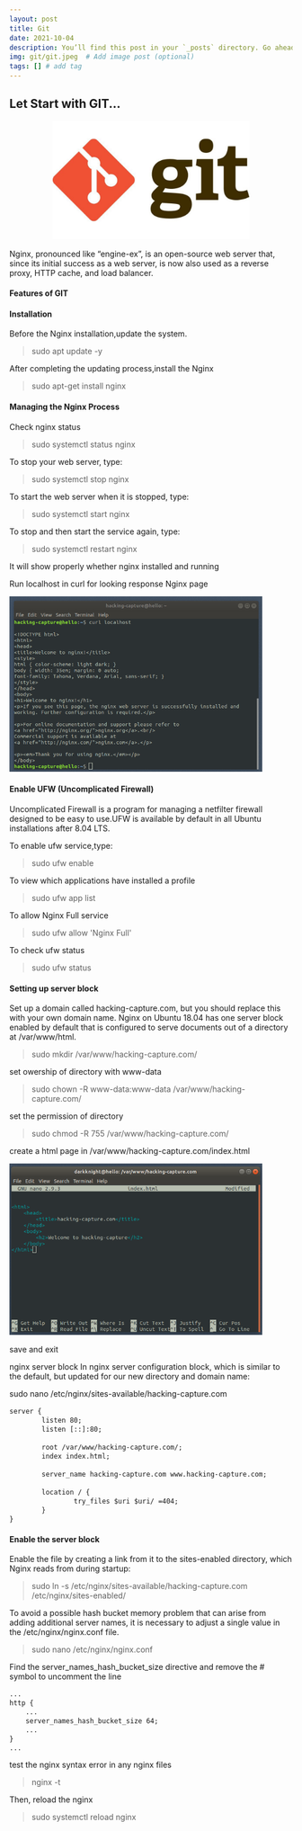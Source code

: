 ```yaml
---
layout: post
title: Git
date: 2021-10-04
description: You’ll find this post in your `_posts` directory. Go ahead and edit it and re-build the site to see your changes. # Add post description (optional)
img: git/git.jpeg  # Add image post (optional)
tags: [] # add tag
---
```


<h2>Let Start with GIT...</h2> 
<p align="center">
<img src="/assets/img/git/git.jpeg" width="350"/>
</p>
Nginx, pronounced like “engine-ex”, is an open-source web server that, since its initial success as a web server, is now also used as a reverse proxy, HTTP cache, and load balancer.


#### Features of GIT


#### Installation 
Before the Nginx installation,update the system.

   > sudo apt update -y

After completing the updating process,install the Nginx
 
   > sudo apt-get install nginx 

#### Managing the Nginx Process
 
 Check nginx status 
 
   > sudo systemctl status nginx 
   
To stop your web server, type:

   > sudo systemctl stop nginx

To start the web server when it is stopped, type:

   > sudo systemctl start nginx


To stop and then start the service again, type:

   > sudo systemctl restart nginx

 It will show properly whether nginx installed and running

 Run localhost in curl for looking response Nginx page
 
 <img src="/assets/img/nginx/curl_localhost.png" width="450"/> 
 

#### Enable UFW (Uncomplicated Firewall)
 
Uncomplicated Firewall is a program for managing a netfilter firewall designed to be easy to use.UFW is available by default in all Ubuntu installations after 8.04 LTS.

To enable ufw service,type:
> sudo ufw enable

To view which applications have installed a profile
> sudo ufw app list 

To allow Nginx Full service
> sudo ufw allow 'Nginx Full'

To check ufw status 
> sudo ufw status
 
#### Setting up server block
Set up a domain called hacking-capture.com, but you should replace this with your own domain name.
Nginx on Ubuntu 18.04 has one server block enabled by default that is configured to serve documents out of a directory at /var/www/html.


> sudo mkdir /var/www/hacking-capture.com/

set owership of directory with www-data
> sudo chown -R www-data:www-data /var/www/hacking-capture.com/

set the permission of directory 
> sudo chmod -R  755 /var/www/hacking-capture.com/

create a html page in /var/www/hacking-capture.com/index.html

<img src="/assets/img/nginx/index_page.png" width="450"/>

save and exit

nginx server block
In nginx server configuration block, which is similar to the default, but updated for our new directory and domain name:

sudo nano /etc/nginx/sites-available/hacking-capture.com
```
server {
        listen 80;
        listen [::]:80;

        root /var/www/hacking-capture.com/;
        index index.html;

        server_name hacking-capture.com www.hacking-capture.com;

        location / {
                try_files $uri $uri/ =404;
        }
}
```
#### Enable the server block
Enable the file by creating a link from it to the sites-enabled directory, which Nginx reads from during startup:
 > sudo ln -s /etc/nginx/sites-available/hacking-capture.com /etc/nginx/sites-enabled/

To avoid a possible hash bucket memory problem that can arise from adding additional server names, it is necessary to adjust a single value in the /etc/nginx/nginx.conf file.

> sudo nano /etc/nginx/nginx.conf

Find the server_names_hash_bucket_size directive and remove the # symbol to uncomment the line

```
...
http {
    ...
    server_names_hash_bucket_size 64;
    ...
}
...
```
test the nginx syntax error in any nginx files

> nginx -t 

Then, reload the nginx 

> sudo systemctl reload nginx 
